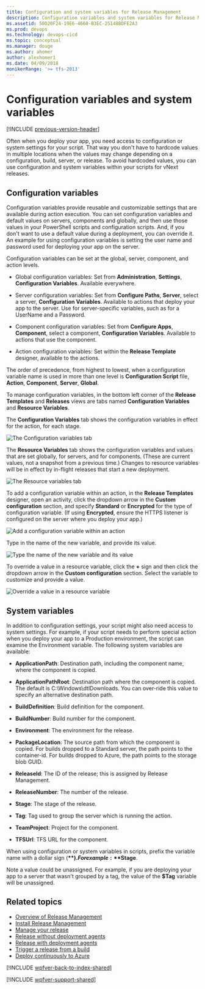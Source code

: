 ```yaml
---
title: Configuration and system variables for Release Management
description: Configuration variables and system variables for Release Management server/client for Visual Studio 2015 and TFS 2015
ms.assetid: 50D20F24-19E6-4660-B3EC-25148BDFE2A3
ms.prod: devops
ms.technology: devops-cicd
ms.topic: conceptual
ms.manager: douge
ms.author: ahomer
author: alexhomer1
ms.date: 04/09/2018
monikerRange: '>= tfs-2013'
---
```


# Configuration variables and system variables

[!INCLUDE [previous-version-header](../_shared/previous-version-header.md)]

Often when you deploy your app, you need access to configuration or system 
settings for your script. That way you don't have to hardcode values in 
multiple locations when the values may change depending on a configuration, 
build, server, or release. To avoid hardcoded values, you can use 
configuration and system variables within your scripts for vNext releases.

## Configuration variables

Configuration variables provide reusable and customizable settings that are 
available during action execution. You can set configuration variables and 
default values on servers, components and globally, and then use those 
values in your PowerShell scripts and configuration scripts. And, if you 
don't want to use a default value during a deployment, you can override it. 
An example for using configuration variables is setting the user name and 
password used for deploying your app on the server. 

Configuration variables can be set at the global, server, component, and 
action levels. 

* Global configuration variables: Set from **Administration**, **Settings**,
  **Configuration Variables**. Available everywhere.

* Server configuration variables: Set from **Configure Paths**, **Server**,
  select a server, **Configuration Variables**. Available to actions that 
  deploy your app to the server. Use for server-specific variables, such 
  as for a UserName and a Password.

* Component configuration variables: Set from **Configure Apps**, 
  **Component**, select a component, **Configuration Variables**. Available 
  to actions that use the component.

* Action configuration variables: Set within the **Release Template** designer, 
  available to the actions.

The order of precedence, from highest to lowest, when a configuration 
variable name is used in more than one level is **Configuration Script** 
file, **Action**, **Component**, **Server**, **Global**. 

To manage configuration variables, in the bottom left corner of the **Release 
Templates** and **Releases** views are tabs named **Configuration Variables**
and **Resource Variables**.

The **Configuration Variables** tab shows the configuration variables in 
effect for the action, for each stage.

![The Configuration variables tab ](_img/config-system-vars-01.png)

The **Resource Variables** tab shows the configuration variables and values 
that are set globally, for servers, and for components. (These are current 
values, not a snapshot from a previous time.) Changes to resource variables
will be in effect by in-flight releases that start a new deployment.

![The Resource variables tab ](_img/config-system-vars-02.png)

To add a configuration variable within an action, in the **Release Templates**
designer, open an activity, click the dropdown arrow in the **Custom 
configuration** section, and specify **Standard** or **Encrypted** for the 
type of configuration variable. (If using **Encrypted**, ensure the HTTPS 
listener is configured on the server where you deploy your app.)

![Add a configuration variable within an action ](_img/config-system-vars-03.png)

Type in the name of the new variable, and provide its value.

![Type the name of the new variable and its value ](_img/config-system-vars-04.png)

To override a value in a resource variable, click the **+** sign and then 
click the dropdown arrow in the **Custom configuration** section. Select 
the variable to customize and provide a value.

![Override a value in a resource variable ](_img/config-system-vars-05.png)

## System variables
 
In addition to configuration settings, your script might also need access 
to system settings. For example, if your script needs to perform special 
action when you deploy your app to a Production environment, the script can 
examine the Environment variable. The following system variables are 
available:

* **ApplicationPath**: Destination path, including the component name, 
  where the component is copied.

* **ApplicationPathRoot**: Destination path where the component is copied. 
  The default is C:\\Windows\\dtlDownloads. You can over-ride this value to 
  specify an alternative destination path.

* **BuildDefinition**: Build definition for the component.

* **BuildNumber**: Build number for the component.

* **Environment**: The environment for the release.

* **PackageLocation**: The source path from which the component is copied. 
  For builds dropped to a Standard server, the path points to the 
  container-id. For builds dropped to Azure, the path points to the storage 
  blob GUID.

* **ReleaseId**: The ID of the release; this is assigned by Release Management.

* **ReleaseNumber**: The number of the release.

* **Stage**: The stage of the release.

* **Tag**: Tag used to group the server which is running the action.

* **TeamProject**: Project for the component.

* **TFSUrl**: TFS URL for the component.

When using configuration or system variables in scripts, prefix the variable 
name with a dollar sign (**$**). For example: **$Stage**. 

Note a value could be unassigned. For example, if you are deploying your 
app to a server that wasn't grouped by a tag, the value of the **$Tag**
variable will be unassigned.

## Related topics

* [Overview of Release Management](release-management-overview.md)
* [Install Release Management](install-release-management.md)
* [Manage your release](manage-your-release.md)
* [Release without deployment agents](release-without-agents.md)
* [Release with deployment agents](release-with-agents.md)
* [Trigger a release from a build](trigger-a-release.md)
* [Deploy continuously to Azure](deploy-continuously-to-azure.md) 
 
[!INCLUDE [wpfver-back-to-index-shared](../_shared/wpfver-back-to-index-shared.md)]
 
[!INCLUDE [wpfver-support-shared](../_shared/wpfver-support-shared.md)]
